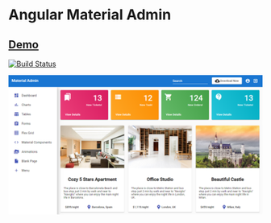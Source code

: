 # Angular Material Admin

## [Demo](https://angular-material-admin.firebaseapp.com)

[![Build Status](https://img.shields.io/travis/changhuixu/angular-material-admin/master.svg?label=Travis%20CI&style=flat-square)](https://travis-ci.org/changhuixu/angular-material-admin)

![Dashboard Screenshot](./img/dashboard.png)
